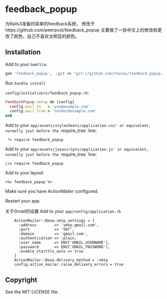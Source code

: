 # feedback_popup

为Rails3准备的简单的feedback系统， 修改于https://github.com/peerpost/feedback_popup
主要做了一些中文上的修改和更改了颜色，自己不喜欢太明显的颜色。

## Installation

Add to your `Gemfile`:

```ruby
gem 'feedback_popup'， :git => "git://github.com/chucai/feedback_popup.git"
```

Run `bundle install`

`config/initializers/feedback_popup.rb`:

```ruby
FeedbackPopup.setup do |config|
  config.mail_to   = 'you@example.com'
  config.mail_from = 'sender@example.com'
end
```

Add to your `app/assets/stylesheets/application.css' or equivalent,
normally just before the `require_tree` line:

```
 *= require feedback_popup
```

Add to your `app/assets/javascripts/application.js' or equivalent,
normally just before the `require_tree` line:

```
//= require feedback_popup
```

Add to your layout:

```
<%= feedback_popup %>
```

Make sure you have ActionMailer configured.

Restart your app.

关于Gmail的设置
Add to your `app/config/application.rb`
```
    ActionMailer::Base.smtp_settings = {
      :address        => 'smtp.gmail.com',
      :port           => '587',
      :domain         => 'gmail.com',
      :authentication => :plain,
      :user_name      => ENV['GMAIL_USERNAME'],
      :password       => ENV['GMAIL_PASSWORD'],
      :enable_starttls_auto => true
    }
    ActionMailer::Base.delivery_method = :smtp
    config.action_mailer.raise_delivery_errors = true
```

## Copyright

See the MIT-LICENSE file.
